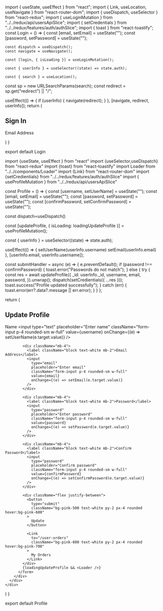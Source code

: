 import { useState, useEffect } from "react";
import { Link, useLocation, useNavigate } from "react-router-dom";
import { useDispatch, useSelector } from "react-redux";
import { useLoginMutation } from "../../redux/api/usersApiSlice";
import { setCredentials } from "../../redux/features/auth/authSlice";
import { toast } from "react-toastify";
const Login = () => {
const [email, setEmail] = useState("");
const [password, setPassword] = useState("");

    const dispatch = useDispatch();
    const navigate = useNavigate();

    const [login, { isLoading }] = useLoginMutation();

    const { userInfo } = useSelector((state) => state.auth);

    const { search } = useLocation();

const sp = new URLSearchParams(search);
const redirect = sp.get("redirect") || "/";

useEffect(() => {
if (userInfo) {
navigate(redirect);
}
}, [navigate, redirect, userInfo]);
return (
<div>
<section className="pl-[10rem] flex flex-wrap">
<div className="mr-[4rem] mt-[5rem]">
<h1 className="text-2xl font-semibold mb-4">Sign In</h1>
<form className="container w-[40rem]">
<div className="my-[2rem]">
<label htmlFor="email" className="block text-sm font-medium text-white">
Email Address
</label>
</div>
</form>
</div>
</section>
</div>
)
}

export default Login


<!--  =========================================================================                     =========================================================================== -->

import {useState, useEffect } from "react"
import {useSelector,useDispatch} from "react-redux"
import {toast} from "react-toastify"
import Loader from "../../components/Loader"
import {Link} from "react-router-dom"
import {setCredientials} from "../../redux/features/auth/authSlice"
import { useProfileMutation } from "../../redux/api/usersApiSlice"

const Profile = () => {
  const [username, setUserName] = useState("");
  const [email, setEmail] = useState("");
  const [password, setPassword] = useState("");
  const [confirmPassword, setConfirmPassword] = useState("");

  const dispatch=useDispatch()

  const [updateProfile, { isLoading: loadingUpdateProfile }] = useProfileMutation();

  const { userInfo } = useSelector((state) => state.auth);

  useEffect(() => {
   setUserName(userInfo.username)
   setEmail(userInfo.email)
  }, [userInfo.email, userInfo.username]);


  const submitHandler = async (e) => {
    e.preventDefault();
    if (password !== confirmPassword) {
      toast.error("Passwords do not match");
    } else {
      try {
        const res = await updateProfile({
          _id: userInfo._id,
          username,
          email,
          password,
        }).unwrap();
        dispatch(setCredientials({ ...res }));
        toast.success("Profile updated successfully");
      } catch (err) {
        toast.error(err?.data?.message || err.error);
      }
    }
  };
  
  return (
    <div className="container mx-auto p-4 mt-[10rem]">
      <div className="flex justify-center align-center md:flex md:space-x-4">
        <div className="md:w-1/3">
          <h2 className="text-2xl font-semibold mb-4">Update Profile</h2>
          <form onSubmit={submitHandler}>
            <div className="mb-4">
              <label className="block text-white mb-2">Name</label>
              <input
                type="text"
                placeholder="Enter name"
                className="form-input p-4 rounded-sm w-full"
                value={username}
                onChange={(e) => setUserName(e.target.value)}
              />
            </div>

            <div className="mb-4">
              <label className="block text-white mb-2">Email Address</label>
              <input
                type="email"
                placeholder="Enter email"
                className="form-input p-4 rounded-sm w-full"
                value={email}
                onChange={(e) => setEmail(e.target.value)}
              />
            </div>

            <div className="mb-4">
              <label className="block text-white mb-2">Password</label>
              <input
                type="password"
                placeholder="Enter password"
                className="form-input p-4 rounded-sm w-full"
                value={password}
                onChange={(e) => setPassword(e.target.value)}
              />
            </div>

            <div className="mb-4">
              <label className="block text-white mb-2">Confirm Password</label>
              <input
                type="password"
                placeholder="Confirm password"
                className="form-input p-4 rounded-sm w-full"
                value={confirmPassword}
                onChange={(e) => setConfirmPassword(e.target.value)}
              />
            </div>

            <div className="flex justify-between">
              <button
                type="submit"
                className="bg-pink-500 text-white py-2 px-4 rounded hover:bg-pink-600"
              >
                Update
              </button>

              <Link
                to="/user-orders"
                className="bg-pink-600 text-white py-2 px-4 rounded hover:bg-pink-700"
              >
                My Orders
              </Link>
            </div>
            {loadingUpdateProfile && <Loader />}
          </form>
        </div>
      </div>
    </div>
  )
}

export default Profile
